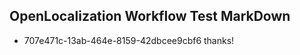 ## OpenLocalization Workflow Test MarkDown
* 707e471c-13ab-464e-8159-42dbcee9cbf6 thanks!

<!--HONumber=Nov16_HO3-->


